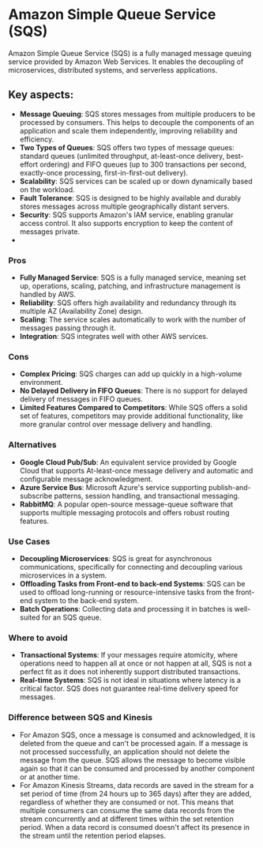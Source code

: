 # Amazon Simple Queue Service (SQS)

Amazon Simple Queue Service (SQS) is a fully managed message queuing service provided by Amazon Web Services. It enables 
the decoupling of microservices, distributed systems, and serverless applications.

## Key aspects:
- **Message Queuing**: SQS stores messages from multiple producers to be processed by consumers. This helps to decouple 
the components of an application and scale them independently, improving reliability and efficiency.
- **Two Types of Queues**: SQS offers two types of message queues: standard queues (unlimited throughput, at-least-once 
delivery, best-effort ordering) and FIFO queues (up to 300 transactions per second, exactly-once processing, 
first-in-first-out delivery).
- **Scalability**: SQS services can be scaled up or down dynamically based on the workload.
- **Fault Tolerance**: SQS is designed to be highly available and durably stores messages across multiple geographically 
distant servers.
- **Security**: SQS supports Amazon's IAM service, enabling granular access control. It also supports encryption to keep
the content of messages private.
- 
### Pros
- **Fully Managed Service**: SQS is a fully managed service, meaning set up, operations, scaling, patching, and 
infrastructure management is handled by AWS.
- **Reliability**: SQS offers high availability and redundancy through its multiple AZ (Availability Zone) design.
- **Scaling**: The service scales automatically to work with the number of messages passing through it.
- **Integration**: SQS integrates well with other AWS services.

### Cons
- **Complex Pricing**: SQS charges can add up quickly in a high-volume environment.
- **No Delayed Delivery in FIFO Queues**: There is no support for delayed delivery of messages in FIFO queues.
- **Limited Features Compared to Competitors**: While SQS offers a solid set of features, competitors may provide 
additional functionality, like more granular control over message delivery and handling.

### Alternatives
- **Google Cloud Pub/Sub**: An equivalent service provided by Google Cloud that supports At-least-once message delivery 
and automatic and configurable message acknowledgment.
- **Azure Service Bus**: Microsoft Azure's service supporting publish-and-subscribe patterns, session handling, and 
transactional messaging.
- **RabbitMQ**: A popular open-source message-queue software that supports multiple messaging protocols and offers 
robust routing features.

### Use Cases
- **Decoupling Microservices**: SQS is great for asynchronous communications, specifically for connecting and decoupling
various microservices in a system.
- **Offloading Tasks from Front-end to back-end Systems**: SQS can be used to offload long-running or resource-intensive 
tasks from the front-end system to the back-end system.
- **Batch Operations**: Collecting data and processing it in batches is well-suited for an SQS queue.

### Where to avoid
- **Transactional Systems**: If your messages require atomicity, where operations need to happen all at once or not 
happen at all, SQS is not a perfect fit as it does not inherently support distributed transactions.
- **Real-time Systems**: SQS is not ideal in situations where latency is a critical factor. SQS does not guarantee 
real-time delivery speed for messages.

### Difference between SQS and Kinesis
- For Amazon SQS, once a message is consumed and acknowledged, it is deleted from the queue and can't be processed
again. If a message is not processed successfully, an application should not delete the message from the queue. SQS
allows the message to become visible again so that it can be consumed and processed by another component or at another 
time.
- For Amazon Kinesis Streams, data records are saved in the stream for a set period of time (from 24 hours up to 365 
days) after they are added, regardless of whether they are consumed or not. This means that multiple consumers can 
consume the same data records from the stream concurrently and at different times within the set retention period. When 
a data record is consumed doesn't affect its presence in the stream until the retention period elapses.